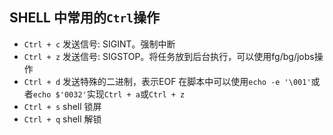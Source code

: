 ## SHELL 中常用的`Ctrl`操作
* `Ctrl + c` 发送信号: SIGINT。强制中断
* `Ctrl + z` 发送信号: SIGSTOP。将任务放到后台执行，可以使用fg/bg/jobs操作
* `Ctrl + d` 发送特殊的二进制，表示EOF
在脚本中可以使用`echo -e '\001'`或者`echo $'0032'`实现`Ctrl + a`或`Ctrl + z`<br>
* `Ctrl + s` shell 锁屏
* `Ctrl + q` shell 解锁
